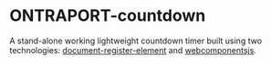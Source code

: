 ONTRAPORT-countdown
=========================

A stand-alone working lightweight countdown timer built using two technologies: [document-register-element](https://github.com/WebReflection/document-register-element) and [webcomponentsjs](https://github.com/webcomponents/webcomponentsjs). 
